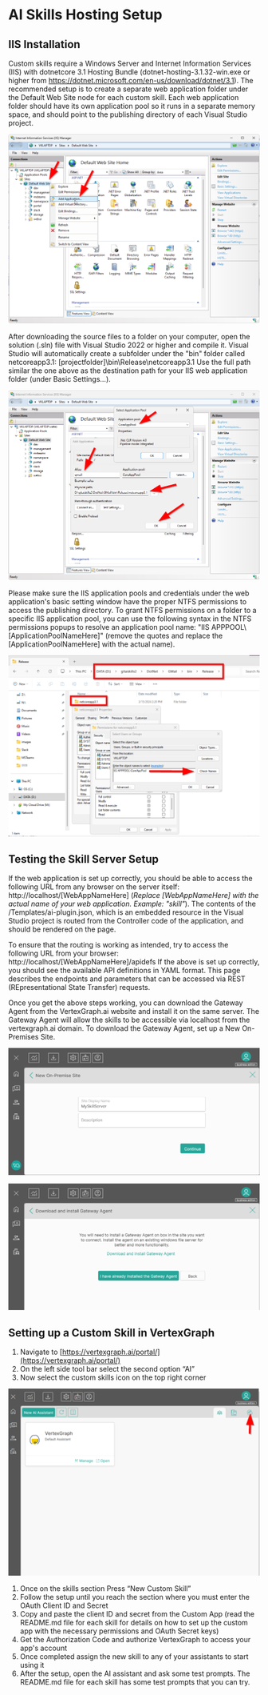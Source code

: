 # AI Skills Hosting Setup

## IIS Installation

Custom skills require a Windows Server and Internet Information Services (IIS) with dotnetcore 3.1 Hosting Bundle (dotnet-hosting-3.1.32-win.exe or higher from https://dotnet.microsoft.com/en-us/download/dotnet/3.1). The recommended setup is to create a separate web application folder under the Default Web Site node for each custom skill. Each web application folder should have its own application pool so it runs in a separate memory space, and should point to the publishing directory of each Visual Studio project.

![Add Application Screenshot](https://raw.githubusercontent.com/vertexgraphinc/aiskills/main/DotNet/images/IIS_Add_Application.png)

After downloading the source files to a folder on your computer, open the solution (.sln) file with Visual Studio 2022 or higher and compile it. Visual Studio will automatically create a subfolder under the "bin" folder called netcoreapp3.1:
[projectfolder]\bin\Release\netcoreapp3.1
Use the full path similar the one above as the destination path for your IIS web application folder (under Basic Settings...).

![Application Basic Settings Screenshot](https://raw.githubusercontent.com/vertexgraphinc/aiskills/main/DotNet/images/IIS_Application_Basic_Settings.png)

Please make sure the IIS application pools and credentials under the web application's basic setting window have the proper NTFS permissions to access the publishing directory. To grant NTFS permissions on a folder to a specific IIS application pool, you can use the following syntax in the NTFS permissions popups to resolve an application pool name: "IIS APPPOOL\\[ApplicationPoolNameHere]" (remove the quotes and replace the [ApplicationPoolNameHere] with the actual name).

![NTFS Permissions Screenshot](https://raw.githubusercontent.com/vertexgraphinc/aiskills/main/DotNet/images/NTFS_Permissions.png)

## Testing the Skill Server Setup

If the web application is set up correctly, you should be able to access the following URL from any browser on the server itself:
http://localhost/[WebAppNameHere] (*Replace [WebAppNameHere] with the actual name of your web application. Example: "skill"*). The contents of the /Templates/ai-plugin.json, which is an embedded resource in the Visual Studio project is routed from the Controller code of the application, and should be rendered on the page.

To ensure that the routing is working as intended, try to access the following URL from your browser:
http://localhost/[WebAppNameHere]/apidefs
If the above is set up correctly, you should see the available API definitions in YAML format. This page describes the endpoints and parameters that can be accessed via REST (REpresentational State Transfer) requests.

Once you get the above steps working, you can download the Gateway Agent from the VertexGraph.ai website and install it on the same server. The Gateway Agent will allow the skills to be accessible via localhost from the vertexgraph.ai domain. To download the Gateway Agent, set up a New On-Premises Site.

![New On-Premises Site Screenshot](https://raw.githubusercontent.com/vertexgraphinc/aiskills/main/DotNet/images/New_On_Premises_Site.png)

![Download Gateway Agent Screenshot](https://raw.githubusercontent.com/vertexgraphinc/aiskills/main/DotNet/images/Download_Gateway_Agent.png)

## Setting up a Custom Skill in VertexGraph

1. Navigate to [https://vertexgraph.ai/portal/](https://vertexgraph.ai/portal/)
2. On the left side tool bar select the second option “AI”
3. Now select the custom skills icon on the top right corner

![AI Assistants Screenshot](https://raw.githubusercontent.com/vertexgraphinc/aiskills/main/DotNet/images/AI_Assistants.png)

1. Once on the skills section Press “New Custom Skill”
2. Follow the setup until you reach the section where you must enter the OAuth Client ID and Secret
3. Copy and paste the client ID and secret from the Custom App (read the README.md file for each skill for details on how to set up the custom app with the necessary permissions and OAuth Secret keys)
4. Get the Authorization Code and authorize VertexGraph to access your app's account
5. Once completed assign the new skill to any of your assistants to start using it
6. After the setup, open the AI assistant and ask some test prompts. The README.md file for each skill has some test prompts that you can try.
